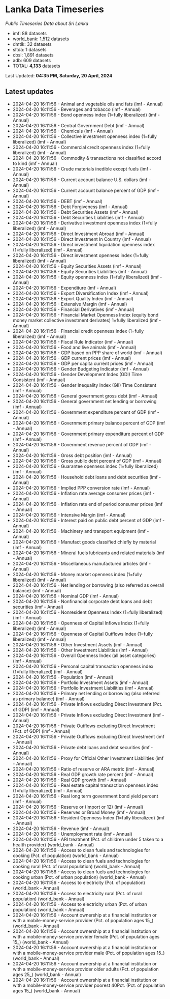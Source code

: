 # Lanka Data Timeseries
*Public Timeseries Data about Sri Lanka*

* imf: 88 datasets
* world_bank: 1,512 datasets
* dmtlk: 32 datasets
* sltda: 1 datasets
* cbsl: 1,891 datasets
* adb: 609 datasets
* TOTAL: **4,133** datasets

Last Updated: **04:35 PM, Saturday, 20 April, 2024**

## Latest updates

* 2024-04-20 16:11:56 - Animal and vegetable oils and fats (imf - Annual)
* 2024-04-20 16:11:56 - Beverages and tobacco (imf - Annual)
* 2024-04-20 16:11:56 - Bond openness index (1=fully liberalized) (imf - Annual)
* 2024-04-20 16:11:56 - Central Government Debt (imf - Annual)
* 2024-04-20 16:11:56 - Chemicals (imf - Annual)
* 2024-04-20 16:11:56 - Collective investment openness index (1=fully liberalized) (imf - Annual)
* 2024-04-20 16:11:56 - Commercial credit openness index (1=fully liberalized) (imf - Annual)
* 2024-04-20 16:11:56 - Commodity & transactions not classified accord to kind (imf - Annual)
* 2024-04-20 16:11:56 - Crude materials inedible except fuels (imf - Annual)
* 2024-04-20 16:11:56 - Current account balance U.S. dollars (imf - Annual)
* 2024-04-20 16:11:56 - Current account balance percent of GDP (imf - Annual)
* 2024-04-20 16:11:56 - DEBT (imf - Annual)
* 2024-04-20 16:11:56 - Debt Forgiveness (imf - Annual)
* 2024-04-20 16:11:56 - Debt Securities Assets (imf - Annual)
* 2024-04-20 16:11:56 - Debt Securities Liabilities (imf - Annual)
* 2024-04-20 16:11:56 - Derivative investment openness index (1=fully liberalized) (imf - Annual)
* 2024-04-20 16:11:56 - Direct Investment Abroad (imf - Annual)
* 2024-04-20 16:11:56 - Direct Investment In Country (imf - Annual)
* 2024-04-20 16:11:56 - Direct investment liquidation openness index (1=fully liberalized) (imf - Annual)
* 2024-04-20 16:11:56 - Direct investment openness index (1=fully liberalized) (imf - Annual)
* 2024-04-20 16:11:56 - Equity Securities Assets (imf - Annual)
* 2024-04-20 16:11:56 - Equity Securities Liabilities (imf - Annual)
* 2024-04-20 16:11:56 - Equity openness index (1=fully liberalized) (imf - Annual)
* 2024-04-20 16:11:56 - Expenditure (imf - Annual)
* 2024-04-20 16:11:56 - Export Diversification Index (imf - Annual)
* 2024-04-20 16:11:56 - Export Quality Index (imf - Annual)
* 2024-04-20 16:11:56 - Extensive Margin (imf - Annual)
* 2024-04-20 16:11:56 - Financial Derivatives (imf - Annual)
* 2024-04-20 16:11:56 - Financial Market Openness Index (equity bond money market collective investment derivates) 1=fully liberalized (imf - Annual)
* 2024-04-20 16:11:56 - Financial credit openness index (1=fully liberalized) (imf - Annual)
* 2024-04-20 16:11:56 - Fiscal Rule Indicator (imf - Annual)
* 2024-04-20 16:11:56 - Food and live animals (imf - Annual)
* 2024-04-20 16:11:56 - GDP based on PPP share of world (imf - Annual)
* 2024-04-20 16:11:56 - GDP current prices (imf - Annual)
* 2024-04-20 16:11:56 - GDP per capita current prices (imf - Annual)
* 2024-04-20 16:11:56 - Gender Budgeting Indicator (imf - Annual)
* 2024-04-20 16:11:56 - Gender Development Index (GDI) Time Consistent (imf - Annual)
* 2024-04-20 16:11:56 - Gender Inequality Index (GII) Time Consistent (imf - Annual)
* 2024-04-20 16:11:56 - General government gross debt (imf - Annual)
* 2024-04-20 16:11:56 - General government net lending or borrowing (imf - Annual)
* 2024-04-20 16:11:56 - Government expenditure percent of GDP (imf - Annual)
* 2024-04-20 16:11:56 - Government primary balance percent of GDP (imf - Annual)
* 2024-04-20 16:11:56 - Government primary expenditure percent of GDP (imf - Annual)
* 2024-04-20 16:11:56 - Government revenue percent of GDP (imf - Annual)
* 2024-04-20 16:11:56 - Gross debt position (imf - Annual)
* 2024-04-20 16:11:56 - Gross public debt percent of GDP (imf - Annual)
* 2024-04-20 16:11:56 - Guarantee openness index (1=fully liberalized) (imf - Annual)
* 2024-04-20 16:11:56 - Household debt loans and debt securities (imf - Annual)
* 2024-04-20 16:11:56 - Implied PPP conversion rate (imf - Annual)
* 2024-04-20 16:11:56 - Inflation rate average consumer prices (imf - Annual)
* 2024-04-20 16:11:56 - Inflation rate end of period consumer prices (imf - Annual)
* 2024-04-20 16:11:56 - Intensive Margin (imf - Annual)
* 2024-04-20 16:11:56 - Interest paid on public debt percent of GDP (imf - Annual)
* 2024-04-20 16:11:56 - Machinery and transport equipment (imf - Annual)
* 2024-04-20 16:11:56 - Manufact goods classified chiefly by material (imf - Annual)
* 2024-04-20 16:11:56 - Mineral fuels lubricants and related materials (imf - Annual)
* 2024-04-20 16:11:56 - Miscellaneous manufactured articles (imf - Annual)
* 2024-04-20 16:11:56 - Money market openness index (1=fully liberalized) (imf - Annual)
* 2024-04-20 16:11:56 - Net lending or borrowing (also referred as overall balance) (imf - Annual)
* 2024-04-20 16:11:56 - Nominal GDP (imf - Annual)
* 2024-04-20 16:11:56 - Nonfinancial corporate debt loans and debt securities (imf - Annual)
* 2024-04-20 16:11:56 - Nonresident Openness Index (1=fully liberalized) (imf - Annual)
* 2024-04-20 16:11:56 - Openness of Capital Inflows Index (1=fully liberalized) (imf - Annual)
* 2024-04-20 16:11:56 - Openness of Capital Outflows Index (1=fully liberalized) (imf - Annual)
* 2024-04-20 16:11:56 - Other Investment Assets (imf - Annual)
* 2024-04-20 16:11:56 - Other Investment Liabilities (imf - Annual)
* 2024-04-20 16:11:56 - Overall Openness Index (all asset categories) (imf - Annual)
* 2024-04-20 16:11:56 - Personal capital transaction openness index (1=fully liberalized) (imf - Annual)
* 2024-04-20 16:11:56 - Population (imf - Annual)
* 2024-04-20 16:11:56 - Portfolio Investment Assets (imf - Annual)
* 2024-04-20 16:11:56 - Portfolio Investment Liabilities (imf - Annual)
* 2024-04-20 16:11:56 - Primary net lending or borrowing (also referred as primary balance) (imf - Annual)
* 2024-04-20 16:11:56 - Private Inflows excluding Direct Investment (Pct. of GDP) (imf - Annual)
* 2024-04-20 16:11:56 - Private Inflows excluding Direct Investment (imf - Annual)
* 2024-04-20 16:11:56 - Private Outflows excluding Direct Investment (Pct. of GDP) (imf - Annual)
* 2024-04-20 16:11:56 - Private Outflows excluding Direct Investment (imf - Annual)
* 2024-04-20 16:11:56 - Private debt loans and debt securities (imf - Annual)
* 2024-04-20 16:11:56 - Proxy for Official Other Investment Liabilities (imf - Annual)
* 2024-04-20 16:11:56 - Ratio of reserve or ARA metric (imf - Annual)
* 2024-04-20 16:11:56 - Real GDP growth rate percent (imf - Annual)
* 2024-04-20 16:11:56 - Real GDP growth (imf - Annual)
* 2024-04-20 16:11:56 - Real estate capital transaction openness index (1=fully liberalized) (imf - Annual)
* 2024-04-20 16:11:56 - Real long term government bond yield percent (imf - Annual)
* 2024-04-20 16:11:56 - Reserve or (Import or 12) (imf - Annual)
* 2024-04-20 16:11:56 - Reserves or Broad Money (imf - Annual)
* 2024-04-20 16:11:56 - Resident Openness Index (1=fully liberalized) (imf - Annual)
* 2024-04-20 16:11:56 - Revenue (imf - Annual)
* 2024-04-20 16:11:56 - Unemployment rate (imf - Annual)
* 2024-04-20 16:11:56 - ARI treatment (Pct. of children under 5 taken to a health provider) (world_bank - Annual)
* 2024-04-20 16:11:56 - Access to clean fuels and technologies for cooking (Pct. of population) (world_bank - Annual)
* 2024-04-20 16:11:56 - Access to clean fuels and technologies for cooking rural (Pct. of rural population) (world_bank - Annual)
* 2024-04-20 16:11:56 - Access to clean fuels and technologies for cooking urban (Pct. of urban population) (world_bank - Annual)
* 2024-04-20 16:11:56 - Access to electricity (Pct. of population) (world_bank - Annual)
* 2024-04-20 16:11:56 - Access to electricity rural (Pct. of rural population) (world_bank - Annual)
* 2024-04-20 16:11:56 - Access to electricity urban (Pct. of urban population) (world_bank - Annual)
* 2024-04-20 16:11:56 - Account ownership at a financial institution or with a mobile-money-service provider (Pct. of population ages 15_) (world_bank - Annual)
* 2024-04-20 16:11:56 - Account ownership at a financial institution or with a mobile-money-service provider female (Pct. of population ages 15_) (world_bank - Annual)
* 2024-04-20 16:11:56 - Account ownership at a financial institution or with a mobile-money-service provider male (Pct. of population ages 15_) (world_bank - Annual)
* 2024-04-20 16:11:56 - Account ownership at a financial institution or with a mobile-money-service provider older adults (Pct. of population ages 25_) (world_bank - Annual)
* 2024-04-20 16:11:56 - Account ownership at a financial institution or with a mobile-money-service provider poorest 40Pct. (Pct. of population ages 15_) (world_bank - Annual)
